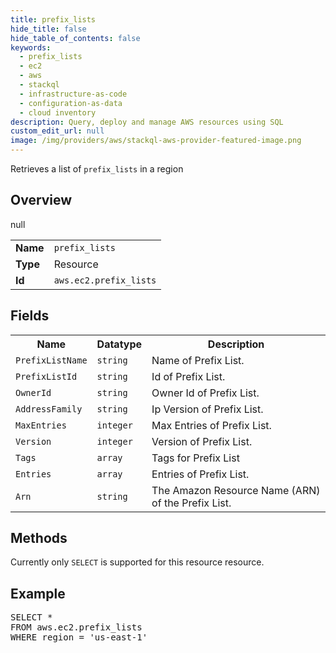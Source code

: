 ```yaml
---
title: prefix_lists
hide_title: false
hide_table_of_contents: false
keywords:
  - prefix_lists
  - ec2
  - aws
  - stackql
  - infrastructure-as-code
  - configuration-as-data
  - cloud inventory
description: Query, deploy and manage AWS resources using SQL
custom_edit_url: null
image: /img/providers/aws/stackql-aws-provider-featured-image.png
---
```

Retrieves a list of <code>prefix_lists</code> in a region

## Overview
<table><tbody>
<tr><td><b>Name</b></td><td><code>prefix_lists</code></td></tr>
<tr><td><b>Type</b></td><td>Resource</td></tr>
null
<tr><td><b>Id</b></td><td><code>aws.ec2.prefix_lists</code></td></tr>
</tbody></table>

## Fields
<table><tbody>
<tr><th>Name</th><th>Datatype</th><th>Description</th></tr>
<tr><td><code>PrefixListName</code></td><td><code>string</code></td><td>Name of Prefix List.</td></tr><tr><td><code>PrefixListId</code></td><td><code>string</code></td><td>Id of Prefix List.</td></tr><tr><td><code>OwnerId</code></td><td><code>string</code></td><td>Owner Id of Prefix List.</td></tr><tr><td><code>AddressFamily</code></td><td><code>string</code></td><td>Ip Version of Prefix List.</td></tr><tr><td><code>MaxEntries</code></td><td><code>integer</code></td><td>Max Entries of Prefix List.</td></tr><tr><td><code>Version</code></td><td><code>integer</code></td><td>Version of Prefix List.</td></tr><tr><td><code>Tags</code></td><td><code>array</code></td><td>Tags for Prefix List</td></tr><tr><td><code>Entries</code></td><td><code>array</code></td><td>Entries of Prefix List.</td></tr><tr><td><code>Arn</code></td><td><code>string</code></td><td>The Amazon Resource Name (ARN) of the Prefix List.</td></tr>
</tbody></table>

## Methods
Currently only <code>SELECT</code> is supported for this resource resource.

## Example
<pre>
SELECT * 
FROM aws.ec2.prefix_lists
WHERE region = 'us-east-1'
</pre>
